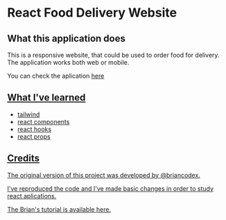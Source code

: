 # React Food Delivery Website

## What this application does

This is a responsive website, that could be used to order food for delivery. The application works both web or mobile.

You can check the aplication <a href="https://cintiabsza.github.io/react-fooddelivery-app/">here 

## What I've learned

* tailwind
* react components
* react hooks
* react props 

## Credits

The original version of this project was developed by <a href="https://github.com/briancodex"> @briancodex. 

I've reproduced the code and I've made basic changes in order to study react aplications.

The Brian's tutorial is available <a href="https://www.youtube.com/watch?v=I2UBjN5ER4s&list=PLycH2L2POIr_lT_h4JYPENhIEgkysCz5p&index=70&t=781s"> here.


